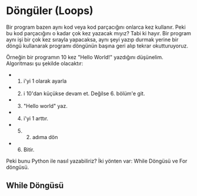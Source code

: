 # Döngüler (Loops)
Bir program bazen aynı kod veya kod parçacığını onlarca kez kullanır. Peki bu kod parçacığını o kadar çok kez yazacak mıyız? Tabi ki hayır. Bir program aynı işi bir çok kez sırayla yapacaksa, aynı şeyi yazıp durmak yerine bir döngü kullanarak programı döngünün başına geri alıp tekrar okutturuyoruz. 

Örneğin bir programın 10 kez "Hello World!" yazdığını düşünelim. Algoritması şu şekilde olacaktır:
* 1) i'yi 1 olarak ayarla
* 2) i 10'dan küçükse devam et. Değilse 6. bölüm'e git.
* 3) "Hello world" yaz.
* 4) i'yi 1 arttır.
* 5) 2. adıma dön
* 6) Bitir.

Peki bunu Python ile nasıl yazabiliriz? İki yönten var: While Döngüsü ve For döngüsü.
## While Döngüsü
